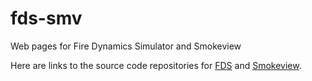 # fds-smv
Web pages for Fire Dynamics Simulator and Smokeview

Here are links to the source code repositories for [FDS](https://github.com/firemodels/fds) and [Smokeview](https://github.com/firemodels/smv).


